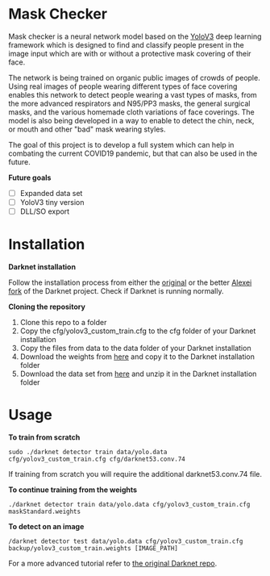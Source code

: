 # Mask Checker
Mask checker is a neural network model based on the [YoloV3](https://pjreddie.com/darknet/yolo/) deep learning framework which is designed to find and classify people present in the image input which are with or without a protective mask covering of their face.

The network is being trained on organic public images of crowds of people. Using real images of people wearing different types of face covering enables this network to detect people wearing a vast types of masks, from the more advanced respirators and N95/PP3 masks, the general surgical masks, and the various homemade cloth variations of face coverings. 
The model is also being developed in a way to enable to detect the chin, neck, or mouth and other "bad" mask wearing styles.   

The goal of this project is to develop a full system which can help in combating the current COVID19 pandemic, but that can also be used in the future.


**Future goals**
- [ ] Expanded data set 
- [ ]   YoloV3 tiny version 
- [ ] DLL/SO export 

# Installation

**Darknet installation**

Follow the installation process from either the [original](https://github.com/pjreddie/darknet) or the better [Alexei fork](https://github.com/AlexeyAB/darknet) of the Darknet project. Check if Darknet is running normally. 

**Cloning the repository**
1. Clone this repo to a folder
2. Copy the cfg/yolov3_custom_train.cfg to the cfg folder of your Darknet installation
3. Copy the files from data to the data folder of your Darknet installation
4. Download the weights from [here](https://drive.google.com/drive/folders/1qVsUzrx1T2f0cth9M_QwxUDZSpIXcr9C?usp=sharing) and copy it to the Darknet installation folder
5. Download the data set from [here](https://drive.google.com/drive/folders/1WvIBpYkgWm5DdJAByXT4FQuxLf1fKLQq?usp=sharing) and unzip it in the Darknet installation folder


# Usage

**To train from scratch**

`sudo ./darknet detector train data/yolo.data cfg/yolov3_custom_train.cfg cfg/darknet53.conv.74`

If training from scratch you will require the  additional darknet53.conv.74 file.

**To continue training from the weights**

`./darknet detector train data/yolo.data cfg/yolov3_custom_train.cfg maskStandard.weights`

**To detect on an image**

`/darknet detector test data/yolo.data cfg/yolov3_custom_train.cfg backup/yolov3_custom_train.weights [IMAGE_PATH]`

For a more advanced tutorial refer to [the original Darknet repo](https://pjreddie.com/darknet/yolo/).